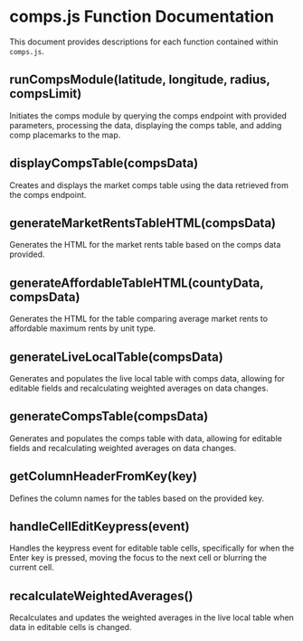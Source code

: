 # comps.js Function Documentation

This document provides descriptions for each function contained within `comps.js`.

## runCompsModule(latitude, longitude, radius, compsLimit)
Initiates the comps module by querying the comps endpoint with provided parameters, processing the data, displaying the comps table, and adding comp placemarks to the map.

## displayCompsTable(compsData)
Creates and displays the market comps table using the data retrieved from the comps endpoint.

## generateMarketRentsTableHTML(compsData)
Generates the HTML for the market rents table based on the comps data provided.

## generateAffordableTableHTML(countyData, compsData)
Generates the HTML for the table comparing average market rents to affordable maximum rents by unit type.

## generateLiveLocalTable(compsData)
Generates and populates the live local table with comps data, allowing for editable fields and recalculating weighted averages on data changes.

## generateCompsTable(compsData)
Generates and populates the comps table with data, allowing for editable fields and recalculating weighted averages on data changes.

## getColumnHeaderFromKey(key)
Defines the column names for the tables based on the provided key.

## handleCellEditKeypress(event)
Handles the keypress event for editable table cells, specifically for when the Enter key is pressed, moving the focus to the next cell or blurring the current cell.

## recalculateWeightedAverages()
Recalculates and updates the weighted averages in the live local table when data in editable cells is changed.
